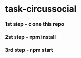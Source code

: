 # task-circussocial

### 1st step - clone this repo 
### 2st step - npm install 
### 3rd step - npm start
